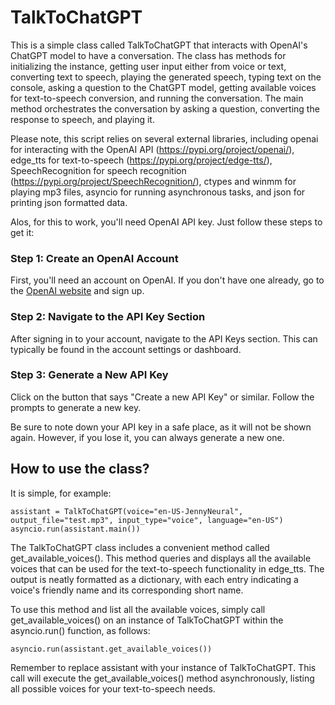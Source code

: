 # TalkToChatGPT

This is a simple class called TalkToChatGPT that interacts with OpenAI's ChatGPT model to have a conversation. The class has methods for initializing the instance, getting user input either from voice or text, converting text to speech, playing the generated speech, typing text on the console, asking a question to the ChatGPT model, getting available voices for text-to-speech conversion, and running the conversation. The main method orchestrates the conversation by asking a question, converting the response to speech, and playing it.

Please note, this script relies on several external libraries, including openai for interacting with the OpenAI API (https://pypi.org/project/openai/), edge_tts for text-to-speech (https://pypi.org/project/edge-tts/), SpeechRecognition for speech recognition (https://pypi.org/project/SpeechRecognition/), ctypes and winmm for playing mp3 files, asyncio for running asynchronous tasks, and json for printing json formatted data.

Alos, for this to work, you'll need OpenAI API key. Just follow these steps to get it:

### Step 1: Create an OpenAI Account

First, you'll need an account on OpenAI. If you don't have one already, go to the [OpenAI website](https://beta.openai.com/signup/) and sign up.

### Step 2: Navigate to the API Key Section

After signing in to your account, navigate to the API Keys section. This can typically be found in the account settings or dashboard.

### Step 3: Generate a New API Key

Click on the button that says "Create a new API Key" or similar. Follow the prompts to generate a new key. 

Be sure to note down your API key in a safe place, as it will not be shown again. However, if you lose it, you can always generate a new one.

## How to use the class?

It is simple, for example:

```
assistant = TalkToChatGPT(voice="en-US-JennyNeural", output_file="test.mp3", input_type="voice", language="en-US")
asyncio.run(assistant.main())
```

The TalkToChatGPT class includes a convenient method called get_available_voices(). This method queries and displays all the available voices that can be used for the text-to-speech functionality in edge_tts. The output is neatly formatted as a dictionary, with each entry indicating a voice's friendly name and its corresponding short name.

To use this method and list all the available voices, simply call get_available_voices() on an instance of TalkToChatGPT within the asyncio.run() function, as follows:

```
asyncio.run(assistant.get_available_voices())
```

Remember to replace assistant with your instance of TalkToChatGPT. This call will execute the get_available_voices() method asynchronously, listing all possible voices for your text-to-speech needs.

